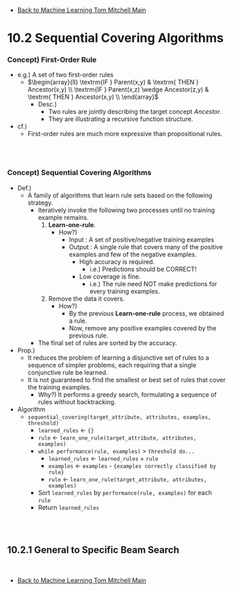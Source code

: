 * [Back to Machine Learning Tom Mitchell Main](../../main.md)

# 10.2 Sequential Covering Algorithms

### Concept) First-Order Rule
- e.g.) A set of two first-order rules
  - $`\begin{array}{ll}
    \textrm{IF } Parent(x,y) & \textrm{ THEN } Ancestor(x,y) \\
    \textrm{IF } Parent(x,z) \wedge Ancestor(z,y) & \textrm{ THEN } Ancestor(x,y) \\
    \end{array}`$
    - Desc.)
      - Two rules are jointly describing the target concept $Ancestor$.
      - They are illustrating a recursive function structure.
- cf.)
  - First-order rules are much more expressive than propositional rules.

<br><br>

### Concept) Sequential Covering Algorithms
- Def.)
  - A family of algorithms that learn rule sets based on the following strategy.
    - Iteratively invoke the following two processes until no training example remains.
      1. **Learn-one-rule**.
         - How?)
           - Input : A set of positive/negative training examples
           - Output : A single rule that covers many of the positive examples and few of the negative examples.
             - High accuracy is required.
               - i.e.) Predictions should be CORRECT!
             - Low coverage is fine.
               - i.e.) The rule need NOT make predictions for every training examples.
      2. Remove the data it covers.
         - How?)
           - By the previous **Learn-one-rule** process, we obtained a rule.
           - Now, remove any positive examples covered by the previous rule.
    - The final set of rules are sorted by the accuracy.
- Prop.)
  - It reduces the problem of learning a disjunctive set of rules to a sequence of simpler problems, each requiring that a single conjunctive rule be learned.
  - It is not guaranteed to find the smallest or best set of rules that cover the training examples.
    - Why?) It performs a greedy search, formulating a sequence of rules without backtracking.
- Algorithm
  - ```sequential_covering(target_attribute, attributes, examples, threshold)```
    - ```learned_rules``` $\leftarrow$ ```{}```
    - ```rule``` $\leftarrow$ ```learn_one_rule(target_attribute, attributes, examples)```
    - ```while performance(rule, examples)``` > ```threshold do...```
      - ```learned_rules``` $\leftarrow$ ```learned_rules``` + ```rule```
      - ```examples``` $\leftarrow$ ```examples``` - ```{examples correctly classified by rule}```
      - ```rule``` $\leftarrow$ ```learn_one_rule(target_attribute, attributes, examples)```
    - Sort ```learned_rules``` by ```performance(rule, examples)``` for each ```rule```
    - Return ```learned_rules```

<br><br>

## 10.2.1 General to Specific Beam Search



<br>

* [Back to Machine Learning Tom Mitchell Main](../../main.md)